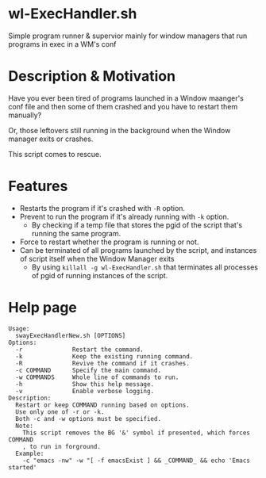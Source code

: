 # wl-ExecHandler.sh
Simple program runner &amp; supervior mainly for window managers that run programs in exec in a WM's conf

# Description & Motivation

Have you ever been tired of programs launched in a Window maanger's conf file and then some of them crashed and you have to restart them manually?

Or, those leftovers still running in the background when the Window manager exits or crashes.

This script comes to rescue.

# Features
- Restarts the program if it's crashed with `-R` option.
- Prevent to run the program if it's already running with `-k` option.
  - By checking if a temp file that stores the pgid of the script that's running the same program.    
- Force to restart whether the program is running or not.
- Can be terminated of all programs launched by the script, and instances of script itself when the Window Manager exits
  - By using `killall -g wl-ExecHandler.sh` that terminates all processes of pgid of running instances of the script.

# Help page
```
Usage:
  swayExecHandlerNew.sh [OPTIONS]
Options:
  -r              Restart the command.
  -k              Keep the existing running command.
  -R              Revive the command if it crashes.
  -c COMMAND      Specify the main command.
  -w COMMANDS     Whole line of commands to run.
  -h              Show this help message.
  -v              Enable verbose logging.
Description:
  Restart or keep COMMAND running based on options.
  Use only one of -r or -k.
  Both -c and -w options must be specified.
  Note:
    This script removes the BG '&' symbol if presented, which forces COMMAND
    , to run in forground.
  Example:
    -c "emacs -nw" -w "[ -f emacsExist ] && _COMMAND_ && echo 'Emacs started'
```
